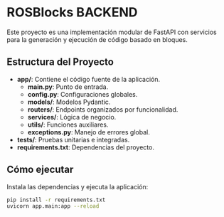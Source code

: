 # ROSBlocks BACKEND

Este proyecto es una implementación modular de FastAPI con servicios para la generación y ejecución de código basado en bloques.

## Estructura del Proyecto

- **app/**: Contiene el código fuente de la aplicación.
  - **main.py**: Punto de entrada.
  - **config.py**: Configuraciones globales.
  - **models/**: Modelos Pydantic.
  - **routers/**: Endpoints organizados por funcionalidad.
  - **services/**: Lógica de negocio.
  - **utils/**: Funciones auxiliares.
  - **exceptions.py**: Manejo de errores global.
- **tests/**: Pruebas unitarias e integradas.
- **requirements.txt**: Dependencias del proyecto.

## Cómo ejecutar

Instala las dependencias y ejecuta la aplicación:

```bash
pip install -r requirements.txt
uvicorn app.main:app --reload
